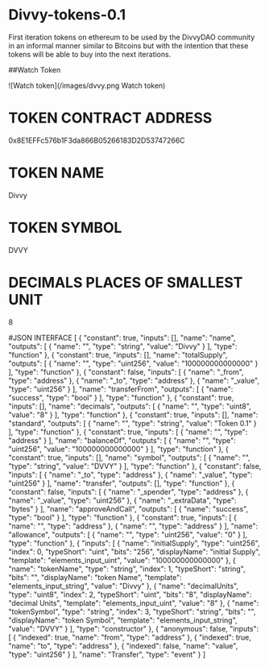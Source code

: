 # Divvy-tokens-0.1
First iteration tokens on ethereum to be used by the DivvyDAO community in an informal manner similar to Bitcoins but with the intention that these tokens will be able to buy into the next iterations.

##Watch Token

![Watch token](/images/dvvy.png Watch token)

# TOKEN CONTRACT ADDRESS
0x8E1EFFc576b1F3da866B05266183D2D53747266C

# TOKEN NAME
Divvy

# TOKEN SYMBOL
DVVY

# DECIMALS PLACES OF SMALLEST UNIT
8

#JSON INTERFACE
[ { "constant": true, "inputs": [], "name": "name", "outputs": [ { "name": "", "type": "string", "value": "Divvy" } ], "type": "function" }, { "constant": true, "inputs": [], "name": "totalSupply", "outputs": [ { "name": "", "type": "uint256", "value": "100000000000000" } ], "type": "function" }, { "constant": false, "inputs": [ { "name": "_from", "type": "address" }, { "name": "_to", "type": "address" }, { "name": "_value", "type": "uint256" } ], "name": "transferFrom", "outputs": [ { "name": "success", "type": "bool" } ], "type": "function" }, { "constant": true, "inputs": [], "name": "decimals", "outputs": [ { "name": "", "type": "uint8", "value": "8" } ], "type": "function" }, { "constant": true, "inputs": [], "name": "standard", "outputs": [ { "name": "", "type": "string", "value": "Token 0.1" } ], "type": "function" }, { "constant": true, "inputs": [ { "name": "", "type": "address" } ], "name": "balanceOf", "outputs": [ { "name": "", "type": "uint256", "value": "100000000000000" } ], "type": "function" }, { "constant": true, "inputs": [], "name": "symbol", "outputs": [ { "name": "", "type": "string", "value": "DVVY" } ], "type": "function" }, { "constant": false, "inputs": [ { "name": "_to", "type": "address" }, { "name": "_value", "type": "uint256" } ], "name": "transfer", "outputs": [], "type": "function" }, { "constant": false, "inputs": [ { "name": "_spender", "type": "address" }, { "name": "_value", "type": "uint256" }, { "name": "_extraData", "type": "bytes" } ], "name": "approveAndCall", "outputs": [ { "name": "success", "type": "bool" } ], "type": "function" }, { "constant": true, "inputs": [ { "name": "", "type": "address" }, { "name": "", "type": "address" } ], "name": "allowance", "outputs": [ { "name": "", "type": "uint256", "value": "0" } ], "type": "function" }, { "inputs": [ { "name": "initialSupply", "type": "uint256", "index": 0, "typeShort": "uint", "bits": "256", "displayName": "initial Supply", "template": "elements_input_uint", "value": "100000000000000" }, { "name": "tokenName", "type": "string", "index": 1, "typeShort": "string", "bits": "", "displayName": "token Name", "template": "elements_input_string", "value": "Divvy" }, { "name": "decimalUnits", "type": "uint8", "index": 2, "typeShort": "uint", "bits": "8", "displayName": "decimal Units", "template": "elements_input_uint", "value": "8" }, { "name": "tokenSymbol", "type": "string", "index": 3, "typeShort": "string", "bits": "", "displayName": "token Symbol", "template": "elements_input_string", "value": "DVVY" } ], "type": "constructor" }, { "anonymous": false, "inputs": [ { "indexed": true, "name": "from", "type": "address" }, { "indexed": true, "name": "to", "type": "address" }, { "indexed": false, "name": "value", "type": "uint256" } ], "name": "Transfer", "type": "event" } ]
